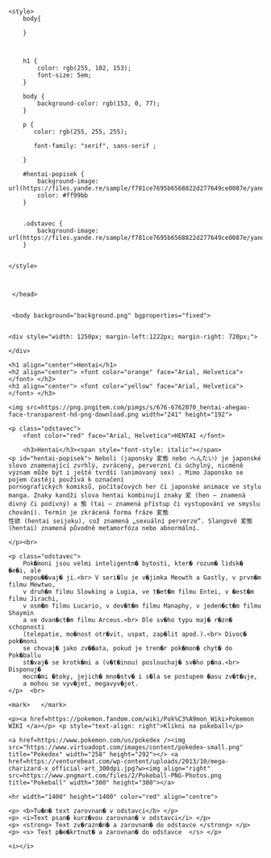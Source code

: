 <!DOCTYPE html>

<html lang="cz" xmlns="http://www.w3.org/1999/xhtml">
<head>
    <meta charset="utf-8" />
    <title>Hentai</title>
    <link rel="shortcut icon" href="icon.ico" type="image/x-icon">

    <style>
        body{

        }
       
        

        h1 {
            color: rgb(255, 102, 153);
            font-size: 5em;
        }

        body {
            background-color: rgb(153, 0, 77);
        }

        p {
           color: rgb(255, 255, 255);
           
           font-family: "serif", sans-serif ; 

        }

        #hentai-popisek {
            background-image: url(https://files.yande.re/sample/f781ce7695b6568822d277649ce0087e/yande.re%20467169%20sample%20azur_lane%20belfast_%28azur_lane%29%20bikini_top%20breast_hold%20hood_%28azur_lane%29%20megane%20mizuyan%20swimsuits%20undressing%20victorious_%28azur_lane%29.jpg);
            color: #ff99bb
        }


        .odstavec {
            background-image: url(https://files.yande.re/sample/f781ce7695b6568822d277649ce0087e/yande.re%20467169%20sample%20azur_lane%20belfast_%28azur_lane%29%20bikini_top%20breast_hold%20hood_%28azur_lane%29%20megane%20mizuyan%20swimsuits%20undressing%20victorious_%28azur_lane%29.jpg)
        }


    </style>



     </head>


     <body background="background.png" bgproperties="fixed">
    
    
    <div style="width: 1250px; margin-left:1222px; margin-right: 720px;">

    </div>

    <h1 align="center">Hentai</h1>
    <h2 align="center"> <font color="orange" face="Arial, Helvetica">  </font> </h2>
    <h3 align="center"> <font color="yellow" face="Arial, Helvetica">  </font> </h3>

    <img src=https://png.pngitem.com/pimgs/s/676-6762070_hentai-ahegao-face-transparent-hd-png-download.png width="241" height="192">
    
    <p class="odstavec">
        <font color="red" face="Arial, Helvetica">HENTAI </font>

        <h3>Hentai</h3><span style="font-style: italic"></span>
    <p id="hentai-popisek"> Neboli (japonsky 変態 nebo へんたい) je japonské slovo znamenající zvrhlý, zvrácený, perverzní či úchylný, nicméně význam může být i ještě tvrdší (animovaný sex) . Mimo Japonsko se pojem častěji používá k označení
    pornografických komiksů, počítačových her či japonské animace ve stylu manga. Znaky kandži slova hentai kombinují znaky 変 (hen – znamená divný či podivný) a 態 (tai – znamená přístup či vystupování ve smyslu chování). Termín je zkrácená forma fráze 変態
    性欲 (hentai seijoku), což znamená „sexuální perverze“. Slangově 変態 (hentai) znamená původně metamorfóza nebo abnormální.

    </p><br>
    
    <p class="odstavec">
        Pok�moni jsou velmi inteligentn� bytosti, kter� rozum� lidsk� �e�i, ale
        nepou��vaj� ji.<br> V seri�lu je v�jimka Meowth a Gastly, v prvn�m filmu Mewtwo,
        v druh�m filmu Slowking a Lugia, ve t�et�m filmu Entei, v �est�m filmu Jirachi,
        v osm�m filmu Lucario, v dev�t�m filmu Manaphy, v jeden�ct�m filmu Shaymin
        a ve dvan�ct�m filmu Arceus.<br> Dle sv�ho typu maj� r�zn� schopnosti
        (telepatie, mo�nost otr�vit, uspat, zap�lit apod.).<br> Divoc� pok�moni
        se chovaj� jako zv��ata, pokud je tren�r pok�mon� chyt� do Pok�ballu
        st�vaj� se krotk�mi a (v�t�inou) poslouchaj� sv�ho p�na.<br> Disponuj�
        mocn�mi �toky, jejich� mno�stv� i s�la se postupem �asu zv�t�uje,
        a mohou se vyv�jet, megavyv�jet.
    </p>  <br>
    
    <mark>   </mark>
    
    <p><a href=https://pokemon.fandom.com/wiki/Pok%C3%A9mon_Wiki>Pokemon WIKI </a></p> <p style="text-align: right">Klikni na pokeball</p>

    <a href=https://www.pokemon.com/us/pokedex /><img src="https://www.virtuadopt.com/images/content/pokedex-small.png" title="Pokedex" width="258" height="292"></> <a href=https://venturebeat.com/wp-content/uploads/2013/10/mega-charizard-x_official-art_300dpi.jpg?w><img align="right" src=https://www.pngmart.com/files/2/Pokeball-PNG-Photos.png title="Pokeball" width="300" height="300"></a>

    <hr width="1400" height="1400" color="red" align="centre">

    <p> <b>Tu�n� text zarovnan� v odstavci</b> </p>
    <p> <i>Text psan� kurz�vou zarovnan� v odstavci</i> </p>
    <p> <strong> Text zv�razn�n� a zarovnan� do odstavce </strong> </p>
    <p> <s> Text p�e�krtnut� a zarovnan� do odstavce  </s> </p>

    <i></i>


</body>
</html>
